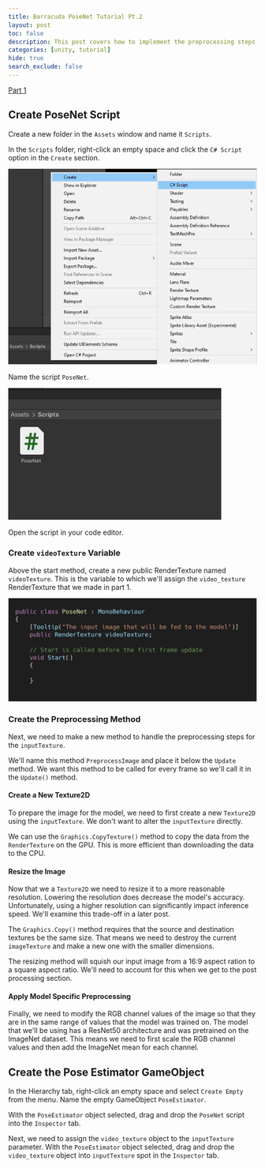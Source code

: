 ```yaml
---
title: Barracuda PoseNet Tutorial Pt.2
layout: post
toc: false
description: This post covers how to implement the preprocessing steps for the PoseNet model.
categories: [unity, tutorial]
hide: true
search_exclude: false
---
```


[Part 1](https://christianjmills.com/unity/tutorial/2020/10/25/Barracuda-PoseNet-Tutorial-1.html)



## Create PoseNet Script

Create a new folder in the `Assets` window and name it `Scripts`.

In the `Scripts` folder, right-click an empty space and click the `C# Script` option in the `Create` section.

![create_new_script](\images\barracuda-posenet-tutorial\create_new_script.PNG)

Name the script `PoseNet`.

![new_posenet_script](\images\barracuda-posenet-tutorial\new_posenet_script.PNG)





Open the script in your code editor.

### Create `videoTexture` Variable

Above the start method, create a new public RenderTexture named `videoTexture`. This is the variable to which we'll assign the `video_texture` RenderTexture that we made in part 1.

![create_videoTexture_variable](\images\barracuda-posenet-tutorial\create_videoTexture_variable.png)



### Create the Preprocessing Method

Next, we need to make a new method to handle the preprocessing steps for the `inputTexture`.

We'll name this method `PreprocessImage` and place it below the `Update` method. We want this method to be called for every frame so we'll call it in the `Update()` method.

#### Create a New Texture2D

To prepare the image for the model, we need to first create a new `Texture2D` using the `inputTexture`. We don't want to alter the `inputTexture` directly.

We can use the `Graphics.CopyTexture()` method to copy the data from the `RenderTexture` on the GPU. This is more efficient than downloading the data to the CPU.



#### Resize the Image

Now that we a `Texture2D` we need to resize it to a more reasonable resolution. Lowering the resolution does decrease the model's accuracy. Unfortunately, using a higher resolution can significantly impact inference speed. We'll examine this trade-off in a later post.

The `Graphics.Copy()` method requires that the source and destination textures be the same size. That means we need to destroy the current `imageTexture` and make a new one with the smaller dimensions.

The resizing method will squish our input image from a 16:9 aspect ration to a square aspect ratio. We'll need to account for this when we get to the post processing section.

#### Apply Model Specific Preprocessing

Finally, we need to modify the RGB channel values of the image so that they are in the same range of values that the model was trained on. The model that we'll be using has a ResNet50 architecture and was pretrained on the ImageNet dataset. This means we need to first scale the RGB channel values and then add the ImageNet mean for each channel.







## Create the Pose Estimator  GameObject

In the Hierarchy tab, right-click an empty space and select `Create Empty` from the menu. Name the empty GameObject `PoseEstimator`.





With the `PoseEstimator` object selected, drag and drop the `PoseNet` script into the `Inspector` tab.

Next, we need to assign the `video_texture` object to the `inputTexture` parameter. With the `PoseEstimator` object selected, drag and drop the `video_texture` object into `inputTexture` spot in the `Inspector` tab.



 




